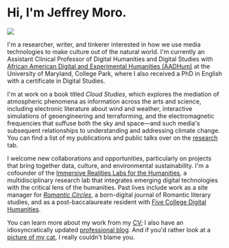 # Hi, I'm Jeffrey Moro.

<img src="/img/selfie-website.jpg" class="selfie"/>

I'm a researcher, writer, and tinkerer interested in how we use media technologies to make culture out of the natural world. I'm currently an Assistant Clinical Professor of Digital Humanities and Digital Studies with [African American Digital and Experimental Humanities (AADHum)](https://aadhum.umd.edu) at the University of Maryland, College Park, where I also received a PhD in English with a certificate in Digital Studies. 

I'm at work on a book titled *Cloud Studies*, which explores the mediation of atmospheric phenomena as information across the arts and science, including electronic literature about wind and weather, interactive simulations of geoengineering and terraforming, and the electromagnetic frequencies that suffuse both the sky and space—and such media's subsequent relationships to understanding and addressing climate change. You can find a list of my publications and public talks over on the [research](/research) tab. 

I welcome new collaborations and opportunities, particularly on projects that bring together data, culture, and environmental sustainability. I'm a cofounder of the [Immersive Realities Labs for the Humanities](https://irlhumanities.org/), a multidisciplinary research lab that integrates emerging digital technologies with the critical lens of the humanities. Past lives include work as a site manager for [*Romantic Circles*](http://romantic-circles.org/), a born-digital journal of Romantic literary studies, and as a post-baccalaureate resident with [Five College Digital Humanities](http://5colldh.org). 

You can learn more about my work from my [CV](/cv); I also have an idiosyncratically updated [professional blog](/blog). And if you'd rather look at a [picture of my cat](/img/agatha-frontpage.jpg), I really couldn't blame you.